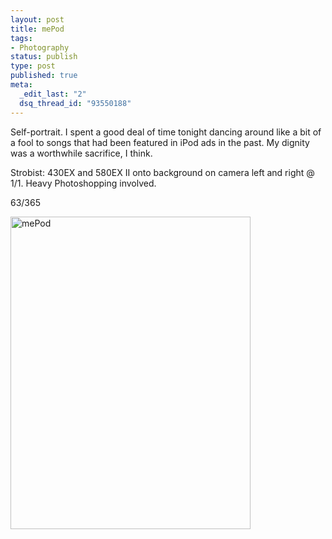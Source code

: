 ```yaml
--- 
layout: post
title: mePod
tags: 
- Photography
status: publish
type: post
published: true
meta: 
  _edit_last: "2"
  dsq_thread_id: "93550188"
---
```

Self-portrait. I spent a good deal of time tonight dancing around like a bit of a fool to songs that had been featured in iPod ads in the past. My dignity was a worthwhile sacrifice, I think.

Strobist: 430EX and 580EX II onto background on camera left and right @ 1/1. Heavy Photoshopping involved.

63/365

<a href="http://www.flickr.com/photos/aaronbrethorst/3330589162/" title="mePod by aaronbrethorst, on Flickr"><img src="http://farm4.static.flickr.com/3412/3330589162_ed08e3a3e7.jpg" width="384" height="500" alt="mePod" /></a>
